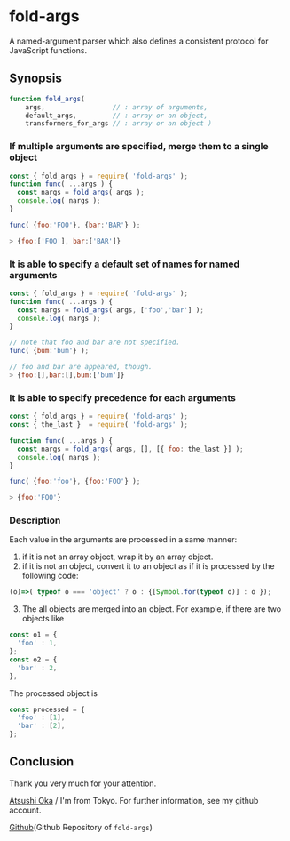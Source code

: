 
 fold-args
================================================================================

A named-argument parser which also defines a consistent protocol for JavaScript
functions.


 Synopsis
--------------------------------------------------------------------------------

```javascript
function fold_args( 
    args,                 // : array of arguments, 
    default_args,         // : array or an object, 
    transformers_for_args // : array or an object )
```

### If multiple arguments are specified, merge them to a single object ###

```javascript
const { fold_args } = require( 'fold-args' );
function func( ...args ) {
  const nargs = fold_args( args );
  console.log( nargs );
}

func( {foo:'FOO'}, {bar:'BAR'} );

> {foo:['FOO'], bar:['BAR']}

```

### It is able to specify a default set of names for named arguments ###

```javascript
const { fold_args } = require( 'fold-args' );
function func( ...args ) {
  const nargs = fold_args( args, ['foo','bar'] );
  console.log( nargs );
}

// note that foo and bar are not specified.
func( {bum:'bum'} ); 

// foo and bar are appeared, though. 
> {foo:[],bar:[],bum:['bum']}
```


### It is able to specify precedence for each arguments ###

```javascript
const { fold_args } = require( 'fold-args' );
const { the_last }  = require( 'fold-args' );

function func( ...args ) {
  const nargs = fold_args( args, [], [{ foo: the_last }] );
  console.log( nargs );
}

func( {foo:'foo'}, {foo:'FOO'} );

> {foo:'FOO'}
```

### Description ###

Each value in the arguments are processed in a same manner:

1. if it is not an array object, wrap it by an array object.
2. if it is not an object, convert it to an object as if it is processed by the following code:

```javascript
(o)=>( typeof o === 'object' ? o : {[Symbol.for(typeof o)] : o });
```

3. The all objects are merged into an object.
For example,  if there are two objects like

```javascript
const o1 = {
  'foo' : 1,
};
const o2 = {
  'bar' : 2,
},
```

The processed object is 
```javascript
const processed = {
  'foo' : [1],
  'bar' : [2],
};
```



 Conclusion
--------------------------------------------------------------------------------
Thank you very much for your attention.

[Atsushi Oka][] / I'm from Tokyo. For further information, see my github account.

[Github](Github Repository of `fold-args`)

[Github]: https://github.com/a-oka-z/fold-args
[Atsushi Oka]: https://github.com/a-oka-z/

